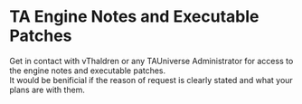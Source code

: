 # TA Engine Notes and Executable Patches

Get in contact with vThaldren or any TAUniverse Administrator for access to the engine notes and executable patches.\
It would be benificial if the reason of request is clearly stated and what your plans are with them.